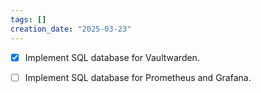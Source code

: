 ```yaml
---
tags: []
creation_date: "2025-03-23"
---
```


- [x] Implement SQL database for Vaultwarden.
- [ ] Implement SQL database for Prometheus and Grafana.

